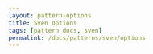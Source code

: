 ```yaml
---
layout: pattern-options
title: Sven options
tags: [pattern docs, sven]
permalink: /docs/patterns/sven/options
---
```

